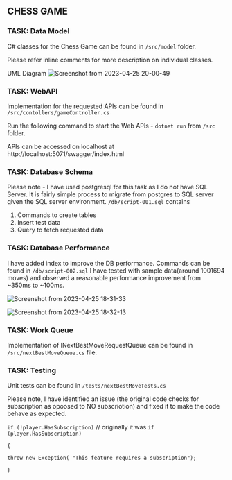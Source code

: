 ## CHESS GAME

### TASK: Data Model
C# classes for the Chess Game can be found in `/src/model` folder.

Please refer inline comments for more description on individual classes.

UML Diagram
![Screenshot from 2023-04-25 20-00-49](https://user-images.githubusercontent.com/19142608/234251074-381e5326-2fc2-48b0-b475-ca78b8a1928f.png)

### TASK: WebAPI
Implementation for the requested APIs can be found in `/src/contollers/gameController.cs`

Run the following command to start the Web APIs - `dotnet run` from `/src` folder.

APIs can be accessed on localhost at http://localhost:5071/swagger/index.html

### TASK: Database Schema

Please note - I have used postgresql for this task as I do not have SQL Server. 
It is fairly simple process to migrate from postgres to SQL server given the SQL server environment.
`/db/script-001.sql` contains
1. Commands to create tables
2. Insert test data
3. Query to fetch requested data

### TASK: Database Performance
I have added index to improve the DB performance.
Commands can be found in `/db/script-002.sql`
I have tested with sample data(around 1001694 moves) and observed a reasonable performance improvement from ~350ms to ~100ms.

![Screenshot from 2023-04-25 18-31-33](https://user-images.githubusercontent.com/19142608/234245380-266db75d-8026-4dc4-a40c-124410c82ef7.png)

![Screenshot from 2023-04-25 18-32-13](https://user-images.githubusercontent.com/19142608/234245444-dc908eeb-7ba5-412a-9eff-f919971ccadd.png)



### TASK: Work Queue
Implementation of INextBestMoveRequestQueue can be found in `/src/nextBestMoveQueue.cs` file.

### TASK: Testing
Unit tests can be found in `/tests/nextBestMoveTests.cs` 

Please note, I have identified an issue (the original code checks for subscription as opoosed to NO subscriotion) and fixed it to make the code behave as expected.

`if (!player.HasSubscription)` // originally it was `if (player.HasSubscription)`

`{`

    throw new Exception( "This feature requires a subscription");

`}`
